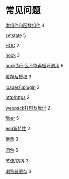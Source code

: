 
# 常见问题

[类组件和函数组件](/react.html#函数组件和类组件) 4

[setstate](/react.html#setstate) 5

[HOC](/react.html#高阶组件) 2

[hook](/react.html#hooks) 3

[hook为什么不能再循环调用](/react.html#常见问题) 6

[缓存及授权](/mix.html#cookie、session、token、jwt) 3

[loader和plugin](/webpack.html#webpack打包流程) 3

[http/https](/mix.html#http-http2-http3) 2

[webpack打包及优化](/webpack.html#模块打包运行原理) 2

[fiber](/react.html#react-fiber) 5

[es6新特性](/js.html#es6新特性) 2

[继承](/js.html#继承) 3

[闭包](/js.html#闭包和作用域) 5

[节流/防抖](/programming.html#_9-节流防抖) 3

[浏览器缓存](/js.html#缓存) 3
